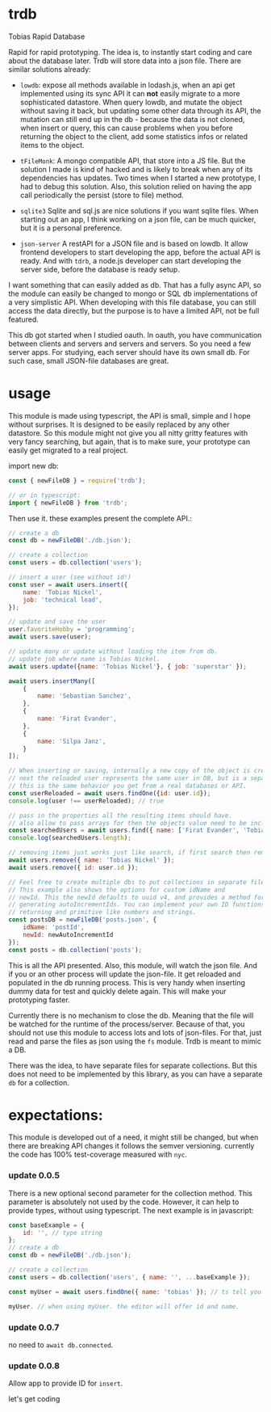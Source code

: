 # trdb
Tobias Rapid Database

Rapid for rapid prototyping. The idea is, to instantly start coding and care about the database later. Trdb will store data into a json file. There are similar solutions already:

 - `lowdb`: expose all methods available in lodash.js, when an api get implemented using its sync API it can **not** easily migrate to a more sophisticated datastore. When query lowdb, and mutate the object without saving it back, but updating some other data through its API, the mutation can still end up in the db - because the data is not cloned, when insert or query, this can cause problems when you before returning the object to the client, add some statistics infos or related items to the object.

 - `tFileMonk`: A mongo compatible API, that store into a JS file. But the solution I made is kind of hacked and is likely to break when any of its dependencies has updates. Two times when I started a new prototype, I had to debug this solution. Also, this solution relied on having the app call periodically the persist (store to file) method.

 - `sqlite3` Sqlite and sql.js are nice solutions if you want sqlite files. When starting out an app, I think working on a json file, can be much quicker, but it is a personal preference.

 - `json-server` A restAPI for a JSON file and is based on lowdb. It allow frontend developers to start developing the app, before the actual API is ready. And with `tdrb`, a node.js developer can start developing the server side, before the database is ready setup.

I want something that can easily added as db. That has a fully async API, so the module can easily be changed to mongo or SQL db implementations of a very simplistic API. When developing with this file database, you can still access the data directly, but the purpose is to have a limited API, not be full featured.

This db got started when I studied oauth. In oauth, you have communication between clients and servers and servers and servers. So you need a few server apps. For studying, each server should have its own small db. For such case, small JSON-file databases are great.

# usage
This module is made using typescript, the API is small, simple and I hope without surprises. It is designed to be easily replaced by any other datastore. So this module might not give you all nitty gritty features with very fancy searching, but again, that is to make sure, your prototype can easily get migrated to a real project.

import new db:
```js
const { newFileDB } = require('trdb');

// or in typescript:
import { newFileDB } from 'trdb';
```

Then use it. these examples present the complete API.:
```js
// create a db
const db = newFileDB('./db.json');

// create a collection
const users = db.collection('users');

// insert a user (see without id!)
const user = await users.insert({
    name: 'Tobias Nickel',
    job: 'technical lead',
});

// update and save the user
user.favoriteHobby = 'programming';
await users.save(user);

// update many or update without loading the item from db.
// update job where name is Tobias Nickel.
await users.update({name: 'Tobias Nickel'}, { job: 'superstar' });

await users.insertMany([
    {
        name: 'Sebastian Sanchez',
    },
    {
        name: 'Firat Evander',
    },
    {
        name: 'Silpa Janz',
    }
]);

// When inserting or saving, internally a new copy of the object is created
// next the reloaded user represents the same user in DB, but is a separate object.
// this is the same behavior you get from a real databases or API.
const userReloaded = await users.findOne({id: user.id});
console.log(user !== userReloaded); // true

// pass in the properties all the resulting items should have.
// also allow to pass arrays for then the objects value need to be included.
const searchedUsers = await users.find({ name: ['Firat Evander', 'Tobias Nickel']});
console.log(searchedUsers.length);

// removing items just works just like search, if first search then removes.
await users.remove({ name: 'Tobias Nickel' });
await users.remove({ id: user.id });

// Feel free to create multiple dbs to put collections in separate files.
// This example also shows the options for custom idName and
// newId. This the newId defaults to uuid v4, and provides a method for
// generating autoIncrementIds. You can implement your own ID functions,
// returning and primitive like numbers and strings. 
const postsDB = newFileDB('posts.json', {
    idName: 'postId',
    newId: newAutoIncrementId
});
const posts = db.collection('posts');
```

This is all the API presented. Also, this module, will watch the json file. And if you or an other process will update the json-file. It get reloaded and populated in the db running process. This is very handy when inserting dummy data for test and quickly delete again. This will make your prototyping faster.

Currently there is no mechanism to close the db. Meaning that the file will be watched for the runtime of the process/server. Because of that, you should not use this module to access lots and lots of json-files. For that, just read and parse the files as json using the `fs` module. Trdb is meant to mimic a DB.

There was the idea, to have separate files for separate collections. But this does not need to be implemented by this library, as you can have a separate `db` for a collection.

# expectations:
This module is developed out of a need, it might still be changed, but when there are breaking API changes it follows the semver versioning. currently the code has 100% test-coverage measured with `nyc`.

### update 0.0.5
There is a new optional second parameter for the collection method. This parameter is absolutely not used by the code. However, it can help to provide types, without using typescript. The next example is in javascript:

```js
const baseExample = {
    id: '', // type string
};
// create a db
const db = newFileDB('./db.json');

// create a collection
const users = db.collection('users', { name: '', ...baseExample });

const myUser = await users.findOne({ name: 'tobias' }); // ts tell you that name is a valid prop

myUser. // when using myUser. the editor will offer id and name.
```
### update 0.0.7
no need to `await db.connected`.

### update 0.0.8
Allow app to provide ID for `insert`.


let's get coding